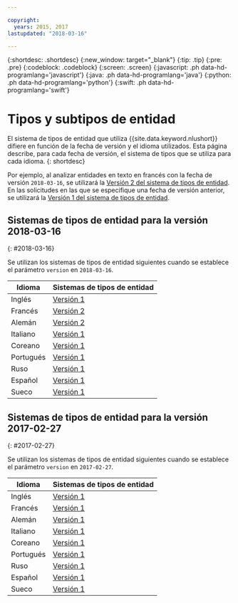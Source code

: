```yaml
---

copyright:
  years: 2015, 2017
lastupdated: "2018-03-16"

---
```


{:shortdesc: .shortdesc}
{:new_window: target="_blank"}
{:tip: .tip}
{:pre: .pre}
{:codeblock: .codeblock}
{:screen: .screen}
{:javascript: .ph data-hd-programlang='javascript'}
{:java: .ph data-hd-programlang='java'}
{:python: .ph data-hd-programlang='python'}
{:swift: .ph data-hd-programlang='swift'}

# Tipos y subtipos de entidad

El sistema de tipos de entidad que utiliza {{site.data.keyword.nlushort}} difiere en función de la fecha de versión y el idioma utilizados. Esta página describe, para cada fecha de versión, el sistema de tipos que se utiliza para cada idioma.
{: shortdesc}

Por ejemplo, al analizar entidades en texto en francés con la fecha de versión `2018-03-16`, se utilizará la [Versión 2 del sistema de tipos de entidad][v2]. En las solicitudes en las que se especifique una fecha de versión anterior, se utilizará la [Versión 1 del sistema de tipos de entidad][v1].


## Sistemas de tipos de entidad para la versión 2018-03-16
{: #2018-03-16}

Se utilizan los sistemas de tipos de entidad siguientes cuando se establece el parámetro `version` en `2018-03-16`.

|Idioma|Sistemas de tipos de entidad|
| --- | ---|
| Inglés | [Versión 1][v1] |
| Francés | [Versión 2][v2] |
| Alemán | [Versión 2][v2] |
| Italiano | [Versión 1][v1] |
| Coreano | [Versión 1][v1] |
| Portugués | [Versión 1][v1] |
| Ruso | [Versión 1][v1] |
| Español | [Versión 1][v1] |
| Sueco | [Versión 1][v1] |


## Sistemas de tipos de entidad para la versión 2017-02-27
{: #2017-02-27}

Se utilizan los sistemas de tipos de entidad siguientes cuando se establece el parámetro `version` en `2017-02-27`.

|Idioma|Sistemas de tipos de entidad|
| --- | ---|
| Inglés | [Versión 1][v1] |
| Francés | [Versión 1][v1] |
| Alemán | [Versión 1][v1] |
| Italiano | [Versión 1][v1] |
| Coreano | [Versión 1][v1] |
| Portugués | [Versión 1][v1] |
| Ruso | [Versión 1][v1] |
| Español | [Versión 1][v1] |
| Sueco | [Versión 1][v1] |


[v1]: entity-types-v1.html
[v2]: entity-types-v2.html
